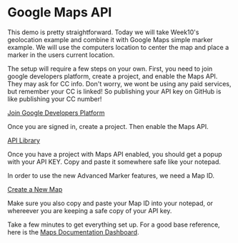 # Google Maps API

This demo is pretty straightforward. Today we will take Week10's geolocation example and combine it with Google Maps simple marker example. We will use the computers location to center the map and place a marker in the users current location.

The setup will require a few steps on your own. First, you need to join google developers platform, create a project, and enable the Maps API. They may ask for CC info. Don't worry, we wont be using any paid services, but remember your CC is linked! So publishing your API key on GitHub is like publishing your CC number!

[Join Google Developers Platform]('https://console.cloud.google.com/welcome')

Once you are signed in, create a project. Then enable the Maps API.

[API Library]('https://console.cloud.google.com/apis/library)

Once you have a project with Maps API enabled, you should get a popup with your API KEY. Copy and paste it somewhere safe like your notepad.

In order to use the new Advanced Marker features, we need a Map ID.

[Create a New Map]('https://developers.google.com/maps/documentation/javascript/map-ids/get-map-id')

Make sure you also copy and paste your Map ID into your notepad, or whereever you are keeping a safe copy of your API key.

Take a few minutes to get everything set up. For a good base reference, here is the [Maps Documentation Dashboard]('https://developers.google.com/maps/documentation/javascript').
